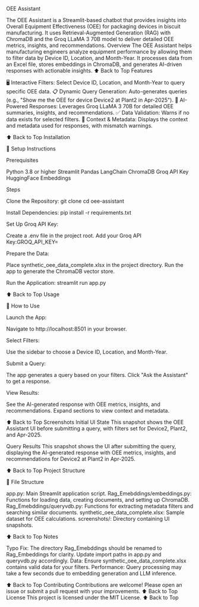 OEE Assistant
  
The OEE Assistant is a Streamlit-based chatbot that provides insights into Overall Equipment Effectiveness (OEE) for packaging devices in biscuit manufacturing. It uses Retrieval-Augmented Generation (RAG) with ChromaDB and the Groq LLaMA 3 70B model to deliver detailed OEE metrics, insights, and recommendations.
Overview
The OEE Assistant helps manufacturing engineers analyze equipment performance by allowing them to filter data by Device ID, Location, and Month-Year. It processes data from an Excel file, stores embeddings in ChromaDB, and generates AI-driven responses with actionable insights.
⬆ Back to Top
Features

🖥️ Interactive Filters: Select Device ID, Location, and Month-Year to query specific OEE data.
📋 Dynamic Query Generation: Auto-generates queries (e.g., "Show me the OEE for device Device2 at Plant2 in Apr-2025").
🤖 AI-Powered Responses: Leverages Groq LLaMA 3 70B for detailed OEE summaries, insights, and recommendations.
✅ Data Validation: Warns if no data exists for selected filters.
📄 Context & Metadata: Displays the context and metadata used for responses, with mismatch warnings.

⬆ Back to Top
Installation

🔧 Setup Instructions

Prerequisites

Python 3.8 or higher
Streamlit
Pandas
LangChain
ChromaDB
Groq API Key
HuggingFace Embeddings

Steps

Clone the Repository:
git clone <repository-url>
cd oee-assistant


Install Dependencies:
pip install -r requirements.txt


Set Up Groq API Key:

Create a .env file in the project root.
Add your Groq API Key:GROQ_API_KEY=<your-api-key>




Prepare the Data:

Place synthetic_oee_data_complete.xlsx in the project directory.
Run the app to generate the ChromaDB vector store.


Run the Application:
streamlit run app.py





⬆ Back to Top
Usage

📖 How to Use


Launch the App:

Navigate to http://localhost:8501 in your browser.


Select Filters:

Use the sidebar to choose a Device ID, Location, and Month-Year.


Submit a Query:

The app generates a query based on your filters.
Click "Ask the Assistant" to get a response.


View Results:

See the AI-generated response with OEE metrics, insights, and recommendations.
Expand sections to view context and metadata.





⬆ Back to Top
Screenshots
Initial UI State
This snapshot shows the OEE Assistant UI before submitting a query, with filters set for Device2, Plant2, and Apr-2025.

Query Results
This snapshot shows the UI after submitting the query, displaying the AI-generated response with OEE metrics, insights, and recommendations for Device2 at Plant2 in Apr-2025.

⬆ Back to Top
Project Structure

📂 File Structure


app.py: Main Streamlit application script.
Rag_Emebddings/embeddings.py: Functions for loading data, creating documents, and setting up ChromaDB.
Rag_Emebddings/queryvdb.py: Functions for extracting metadata filters and searching similar documents.
synthetic_oee_data_complete.xlsx: Sample dataset for OEE calculations.
screenshots/: Directory containing UI snapshots.



⬆ Back to Top
Notes

Typo Fix: The directory Rag_Emebddings should be renamed to Rag_Embeddings for clarity. Update import paths in app.py and queryvdb.py accordingly.
Data: Ensure synthetic_oee_data_complete.xlsx contains valid data for your filters.
Performance: Query processing may take a few seconds due to embedding generation and LLM inference.

⬆ Back to Top
Contributing
Contributions are welcome! Please open an issue or submit a pull request with your improvements.
⬆ Back to Top
License
This project is licensed under the MIT License.
⬆ Back to Top
